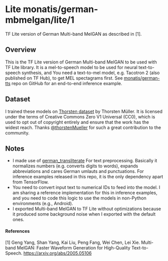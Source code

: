 # Lite monatis/german-mbmelgan/lite/1
TF Lite version of German Multi-band MelGAN as described in [1].

<!-- parent-model: monatis/german-mbmelgan/1 -->
<!-- asset-path: https://storage.googleapis.com/mys-released-models/german-tts-mbmelgan-lite.tar.gz -->
<!-- module-type: audio-synthesis -->
<!-- network-architecture: multiband-melgan -->
<!-- dataset: thorsten -->
<!-- language: de -->
<!-- fine-tunable: false -->
<!-- license: Apache-2.0 -->

## Overview
This is the TF Lite version of German Multi-band MelGAN to be used with TF Lite library. It is a mel-to-speech model to be used for neural text-to-speech synthesis, and You need a text-to-mel model, e.g. Tacotron 2 (also published on TF Hub), to get MEL spectagrams first. See [monatis/german-tts](https://github.com/monatis/german-tts) repo on GitHub for an end-to-end inference example.

## Dataset
I trained these models on [Thorsten dataset](https://github.com/thorstenMueller/deep-learning-german-tts) by Thorsten Müller. It is licensed under the terms of Creative Commons Zero V1 Universal (CC0), which is used to opt out of copyright entirely and ensure that the work has the widest reach. Thanks [@thorstenMueller](https://github.com/thorstenMueller) for such a great contribution to the community.

## Notes
- I made use of [german_transliterate](https://github.com/repodiac/german_transliterate) For text preprocessing. Basically it normalizes numbers (e.g. converts digits to words), expands abbreviations and cares German umlauts and punctuations. For inference examples released in this repo, it is the only dependency apart from TensorFlow.
- You need to convert input text to numerical IDs to feed into the model. I am sharing a reference implementation for this in inference examples, and you need to code this logic to use the models in non-Python environments (e.g., Android).
- I exported Multi-band MelGAN to TF Lite without optimizations because it produced some background noise when I exported with the default ones. 

#### References
[1] Geng Yang, Shan Yang, Kai Liu, Peng Fang, Wei Chen, Lei Xie. Multi-band MelGAN: Faster Waveform Generation for High-Quality Text-to-Speech. https://arxiv.org/abs/2005.05106